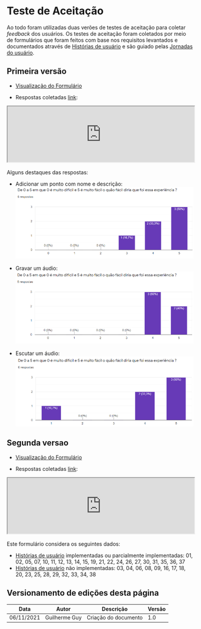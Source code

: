 # Teste de Aceitação

Ao todo foram utilizadas duas verões de testes de aceitação para coletar *feedback* dos usuários. Os testes de aceitação foram coletados por meio de formulários que foram feitos com base nos requisitos levantados e documentados através de [Histórias de usuário](https://fga-eps-mds.github.io/2021.1-Cartografia-social-docs/docs/product-backlog.html#lista-das-historias-de-usuario) e são guiado pelas [Jornadas do usuário](https://fga-eps-mds.github.io/2021.1-Cartografia-social-docs/lean/lean-inception.html#atividade-6-jornada-do-usuario).

## Primeira versão

* [Visualização do Formulário](https://docs.google.com/forms/d/e/1FAIpQLSf-eOBgft13aVssk47MmAuuORsmUYlDBpfE3j2TCN26nnfRrw/viewform)

* Respostas coletadas [link](https://docs.google.com/spreadsheets/d/e/2PACX-1vRztNr26kiQbVlwMy_2dC4sCMgeo1gC8KJaQNFHdIfG_k6EvJ1F0NkbwlDRGJ1pU5INz7TPIcK3-pcW/pubhtml):

<iframe style="width: 0; min-width: 100% !important;" src="https://docs.google.com/spreadsheets/d/e/2PACX-1vRztNr26kiQbVlwMy_2dC4sCMgeo1gC8KJaQNFHdIfG_k6EvJ1F0NkbwlDRGJ1pU5INz7TPIcK3-pcW/pubhtml?widget=true&amp;headers=false"></iframe>

Alguns destaques das respostas:

* Adicionar um ponto com nome e descrição:
![](../images/metricas/testes_usabilidade/graph_01.png)

* Gravar um áudio:
![](../images/metricas/testes_usabilidade/graph_02.png)

* Escutar um áudio:
![](../images/metricas/testes_usabilidade/graph_1636420275.png)

## Segunda versao

* [Visualização do Formulário](https://docs.google.com/forms/d/e/1FAIpQLSfFk_FQ0-2sh9mTAQOdwWmtLuns1vJSX7kx8kGL9hiVwykuJg/viewform)

* Respostas coletadas [link](https://docs.google.com/spreadsheets/d/e/2PACX-1vSk11bIQB7cNCWEoFpexdz8p9t9-V5_REQgBne9VwSiLiglHNvXSYDqAFC5YC7oFGUmg3uwzLYwilCU/pubhtml):

<iframe style="width: 0; min-width: 100% !important;" src="https://docs.google.com/spreadsheets/d/e/2PACX-1vSk11bIQB7cNCWEoFpexdz8p9t9-V5_REQgBne9VwSiLiglHNvXSYDqAFC5YC7oFGUmg3uwzLYwilCU/pubhtml?widget=true&amp;headers=false"></iframe>

Este formulário considera os seguintes dados:
- [Histórias de usuário](https://fga-eps-mds.github.io/2021.1-Cartografia-social-docs/docs/product-backlog.html#lista-das-historias-de-usuario) implementadas ou parcialmente implementadas: 01, 02, 05, 07, 10, 11, 12, 13, 14, 15, 19, 21, 22, 24, 26, 27, 30, 31, 35, 36, 37
- [Histórias de usuário](https://fga-eps-mds.github.io/2021.1-Cartografia-social-docs/docs/product-backlog.html#lista-das-historias-de-usuario) não implementadas: 03, 04, 06, 08, 09, 16, 17, 18, 20, 23, 25, 28, 29, 32, 33, 34, 38


## Versionamento de edições desta página

| Data       | Autor         | Descrição            | Versão |
| ---------- | ------------- | -------------------- | ------ |
| 06/11/2021 | Guilherme Guy | Criação do documento | 1.0    |
